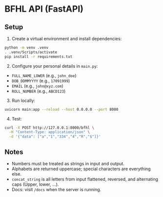 # BFHL API (FastAPI)

## Setup
1. Create a virtual environment and install dependencies:
```bash
python -m venv .venv
. .venv/Scripts/activate
pip install -r requirements.txt
```

2. Configure your personal details in `main.py`:
- `FULL_NAME_LOWER` (e.g., `john_doe`)
- `DOB_DDMMYYYY` (e.g., `17091999`)
- `EMAIL` (e.g., `john@xyz.com`)
- `ROLL_NUMBER` (e.g., `ABCD123`)

3. Run locally:
```bash
uvicorn main:app --reload --host 0.0.0.0 --port 8000
```

4. Test:
```bash
curl -X POST http://127.0.0.1:8000/bfhl \
  -H "Content-Type: application/json" \
  -d '{"data": ["a","1","334","4","R","$"]}'
```

## Notes
- Numbers must be treated as strings in input and output.
- Alphabets are returned uppercase; special characters are everything else.
- `concat_string` is all letters from input flattened, reversed, and alternating caps (Upper, lower, ...).
- Docs: visit `/docs` when the server is running.